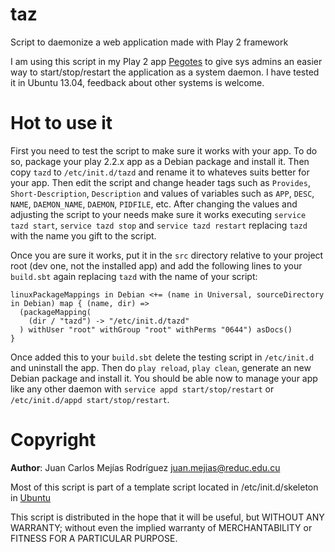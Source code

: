 taz
===

Script to daemonize a web application made with Play 2 framework

I am using this script in my Play 2 app [Pegotes](http://github.com/greenled/pegotes) to give sys admins an easier way to start/stop/restart the application as a system daemon. I have tested it in Ubuntu 13.04, feedback about other systems is welcome.

# Hot to use it

First you need to test the script to make sure it works with your app. To do so, package your play 2.2.x app as a Debian package and install it. Then copy `tazd` to `/etc/init.d/tazd` and rename it to whateves suits better for your app. Then edit the script and change header tags such as `Provides`, `Short-Description`, `Description` and values of variables such as `APP`, `DESC`, `NAME`, `DAEMON_NAME`, `DAEMON`, `PIDFILE`, etc. After changing the values and adjusting the script to your needs make sure it works executing `service tazd start`, `service tazd stop` and `service tazd restart` replacing `tazd` with the name you gift to the script.

Once you are sure it works, put it in the `src` directory relative to your project root (dev one, not the installed app) and add the following lines to your `build.sbt` again replacing `tazd` with the name of your script:

```
linuxPackageMappings in Debian <+= (name in Universal, sourceDirectory in Debian) map { (name, dir) =>
  (packageMapping(
    (dir / "tazd") -> "/etc/init.d/tazd"
  ) withUser "root" withGroup "root" withPerms "0644") asDocs()
}
```

Once added this to your `build.sbt` delete the testing script in `/etc/init.d` and uninstall the app. Then do `play reload`, `play clean`, generate an new Debian package and install it. You should be able now to manage your app like any other daemon with `service appd start/stop/restart` or `/etc/init.d/appd start/stop/restart`.

# Copyright

**Author**: Juan Carlos Mejías Rodríguez <juan.mejias@reduc.edu.cu>

Most of this script is part of a template script located in /etc/init.d/skeleton in [Ubuntu](http://www.ubuntu.com)

This script is distributed in the hope that it will be useful, but WITHOUT ANY WARRANTY; without even the implied warranty of MERCHANTABILITY or FITNESS FOR A PARTICULAR PURPOSE.
